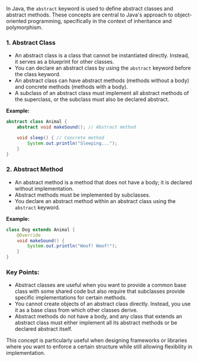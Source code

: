 In Java, the `abstract` keyword is used to define abstract classes and abstract methods. These concepts are central to
Java's approach to object-oriented programming, specifically in the context of inheritance and polymorphism.

### 1. **Abstract Class**

- An abstract class is a class that cannot be instantiated directly. Instead, it serves as a blueprint for other
  classes.
- You can declare an abstract class by using the `abstract` keyword before the class keyword.
- An abstract class can have abstract methods (methods without a body) and concrete methods (methods with a body).
- A subclass of an abstract class must implement all abstract methods of the superclass, or the subclass must also be
  declared abstract.

**Example:**

```java
abstract class Animal {
    abstract void makeSound(); // Abstract method

    void sleep() { // Concrete method
        System.out.println("Sleeping...");
    }
}
```

### 2. **Abstract Method**

- An abstract method is a method that does not have a body; it is declared without implementation.
- Abstract methods must be implemented by subclasses.
- You declare an abstract method within an abstract class using the `abstract` keyword.

**Example:**

```java
class Dog extends Animal {
    @Override
    void makeSound() {
        System.out.println("Woof! Woof!");
    }
}
```

### Key Points:

- Abstract classes are useful when you want to provide a common base class with some shared code but also require that
  subclasses provide specific implementations for certain methods.
- You cannot create objects of an abstract class directly. Instead, you use it as a base class from which other classes
  derive.
- Abstract methods do not have a body, and any class that extends an abstract class must either implement all its
  abstract methods or be declared abstract itself.

This concept is particularly useful when designing frameworks or libraries where you want to enforce a certain structure
while still allowing flexibility in implementation.